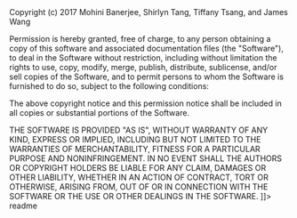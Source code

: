 <snippet>
  <content><![CDATA[
# ${1:Chem-Sudoku}
Like your ordinary Sudoku game, this project requires you to answer a chemistry question if you insert the wrong value. Incorrect answers would result in further point deductions while correct answers will result in positive impact on your score. 
## Installation and Usage
Java is required to run Chem-Sudoku. Download the entire repository, and run Sudoku.java. 
## History
TODO: Write history
## Credits
Created by Mohini Banerjee (MVHS), Shirlyn Tang (MVHS), Tiffany Tsang (MVHS), and James Wang (DHS) at HSHacksIII. 
## License
The MIT License

Copyright (c) 2017 Mohini Banerjee, Shirlyn Tang, Tiffany Tsang, and James Wang

Permission is hereby granted, free of charge, to any person obtaining a copy
of this software and associated documentation files (the "Software"), to deal
in the Software without restriction, including without limitation the rights
to use, copy, modify, merge, publish, distribute, sublicense, and/or sell
copies of the Software, and to permit persons to whom the Software is
furnished to do so, subject to the following conditions:

The above copyright notice and this permission notice shall be included in
all copies or substantial portions of the Software.

THE SOFTWARE IS PROVIDED "AS IS", WITHOUT WARRANTY OF ANY KIND, EXPRESS OR
IMPLIED, INCLUDING BUT NOT LIMITED TO THE WARRANTIES OF MERCHANTABILITY,
FITNESS FOR A PARTICULAR PURPOSE AND NONINFRINGEMENT. IN NO EVENT SHALL THE
AUTHORS OR COPYRIGHT HOLDERS BE LIABLE FOR ANY CLAIM, DAMAGES OR OTHER
LIABILITY, WHETHER IN AN ACTION OF CONTRACT, TORT OR OTHERWISE, ARISING FROM,
OUT OF OR IN CONNECTION WITH THE SOFTWARE OR THE USE OR OTHER DEALINGS IN
THE SOFTWARE.
]]></content>
  <tabTrigger>readme</tabTrigger>
</snippet>
